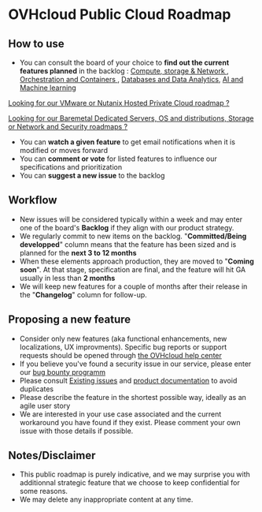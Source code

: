 # OVHcloud Public Cloud Roadmap

## How to use
- You can consult the board of your choice to **find out the current features planned** in the backlog :
[Compute, storage & Network ](https://github.com/ovh/public-cloud-roadmap/projects/3 "Compute, Storage and Network"), [ Orchestration and Containers ](https://github.com/ovh/public-cloud-roadmap/projects/1 "Orchestration and Containers"), 
[Databases and Data Analytics](https://github.com/ovh/public-cloud-roadmap/projects/2 "Databases and Data Analytics board"), [AI and Machine learning](https://github.com/ovh/public-cloud-roadmap/projects/4 "AI and Machine learning board")

[Looking for our VMware or Nutanix Hosted Private Cloud roadmap ?](https://github.com/ovh/hosted-private-cloud-roadmap "OVHcloud VMware and Nutanix Hosted Private Cloud")

[Looking for our Baremetal Dedicated Servers, OS and distributions, Storage or Network and Security roadmaps ?](https://github.com/ovh/infrastructure-roadmap/projects?type=classic "OVHcloud Infrastructure : Baremetal servers, OSes, Storage, Network and Security")

- You can **watch a given feature** to get email notifications when it is modified or moves forward
- You can **comment or vote** for listed features to influence our specifications and prioritization
- You can **suggest a new issue** to the backlog 

## Workflow
- New issues will be considered typically within a week and may enter one of the board's **Backlog** if they align with our product strategy.
- We regularly commit to new items on the backlog. "**Committed/Being developped**" column means that the feature has been sized and is planned for the **next 3 to 12 months**
- When these elements approach production, they are moved to "**Coming soon**". At that stage, specification are final, and the feature will hit GA usually in less than **2 months**
- We will keep new features for a couple of months after their release in the "**Changelog**" column for follow-up.

## Proposing a new feature
- Consider only new features (aka functional enhancements, new localizations, UX improvments). Specific bug reports or support requests should be opened through  [the OVHcloud help center](https://help.ovhcloud.com/en-ie/ "the OVHcloud help center")
- If you believe you've found a security issue in our service, please enter our [bug bounty programm ](https://yeswehack.com/programs/ovh#rules "bug bounty programm ")
- Please consult [Existing issues](https://github.com/ovh/public-cloud-roadmap/issues "Existing issues") and [product documentation](https://docs.ovh.com/gb/en/ "product documentation") to avoid duplicates
- Please describe the feature in the shortest possible way, ideally as an agile user story
- We are interested in your use case associated and the current workaround you have found if they exist. Please comment your own issue with those details if possible. 

## Notes/Disclaimer
- This public roadmap is purely indicative, and we may surprise you with additionnal strategic feature that we choose to keep confidential for some reasons.
- We may delete any inappropriate content at any time.
